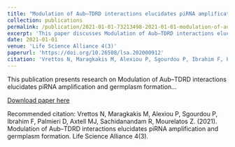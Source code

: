 ```yaml
---
title: "Modulation of Aub–TDRD interactions elucidates piRNA amplification and germplasm formation"
collection: publications
permalink: /publication/2021-01-01-73213498-2021-01-01-modulation-of-aub-tdrd-intera
excerpt: 'This paper discusses Modulation of Aub–TDRD interactions elucidates piRNA amplification and germplasm formation...'
date: 2021-01-01
venue: 'Life Science Alliance 4(3)'
paperurl: 'https://doi.org/10.26508/lsa.202000912'
citation: 'Vrettos N, Maragkakis M, Alexiou P, Sgourdou P, Ibrahim F, Palmieri D, Axtell MJ, Sachidanandam R, Mourelatos Z. (2021). Modulation of Aub–TDRD interactions elucidates piRNA amplification and germplasm formation. Life Science Alliance 4(3).'
---
```


This publication presents research on Modulation of Aub–TDRD interactions elucidates piRNA amplification and germplasm formation...

[Download paper here](https://doi.org/10.26508/lsa.202000912)

Recommended citation: Vrettos N, Maragkakis M, Alexiou P, Sgourdou P, Ibrahim F, Palmieri D, Axtell MJ, Sachidanandam R, Mourelatos Z. (2021). Modulation of Aub–TDRD interactions elucidates piRNA amplification and germplasm formation. Life Science Alliance 4(3).
